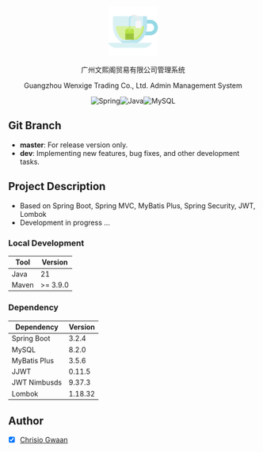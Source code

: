 <div align="center">
  <img width="100" src="assets/green-tea.png" alt="Spotube Logo">

<p>广州文熙阁贸易有限公司管理系统</p>
<p>Guangzhou Wenxige Trading Co., Ltd. Admin Management System</p>

![Spring](https://img.shields.io/badge/spring-%236DB33F.svg?style=for-the-badge&logo=spring&logoColor=white)![Java](https://img.shields.io/badge/java-%23ED8B00.svg?style=for-the-badge&logo=openjdk&logoColor=white)![MySQL](https://img.shields.io/badge/mysql-4479A1.svg?style=for-the-badge&logo=mysql&logoColor=white)

</div>

## Git Branch

- **master**: For release version only.
- **dev**: Implementing new features, bug fixes, and other development tasks.

## Project Description

- Based on Spring Boot, Spring MVC, MyBatis Plus, Spring Security, JWT, Lombok
- Development in progress ...

### Local Development

| Tool                        | Version    |
|-----------------------------|------------|
| Java                        | 21         |
| Maven                       | >= 3.9.0   |

### Dependency

| Dependency   | Version |
|--------------|---------|
| Spring Boot  | 3.2.4   |
| MySQL        | 8.2.0   |
| MyBatis Plus | 3.5.6   |
| JJWT         | 0.11.5  |
| JWT Nimbusds | 9.37.3  |
| Lombok       | 1.18.32 |

## Author

- [x] [Chrisio Gwaan](https://github.com/ChrisioGwaan)